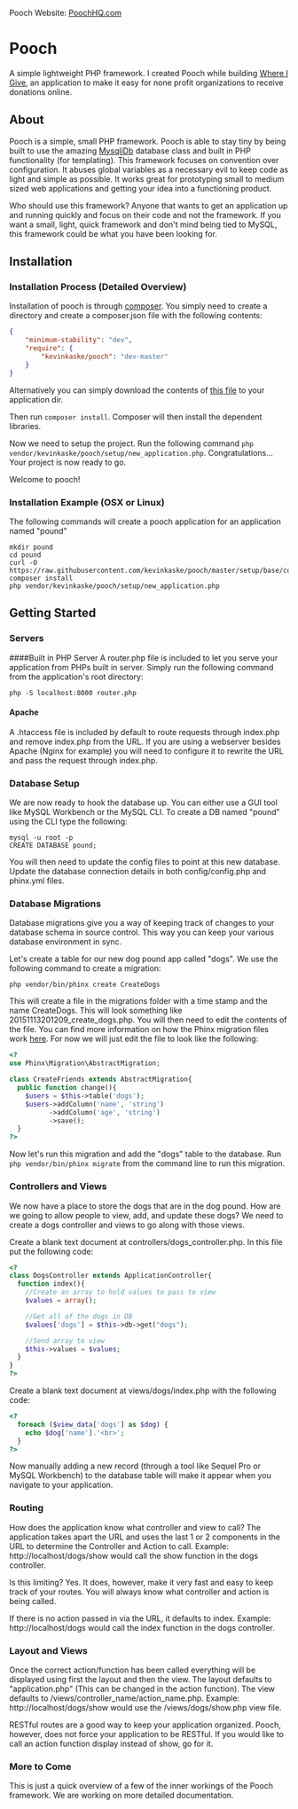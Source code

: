 Pooch Website: [PoochHQ.com](http://www.poochhq.com)

# Pooch
A simple lightweight PHP framework. I created Pooch while building [Where I Give](http://whereigiveapp.com/), an application
to make it easy for none profit organizations to receive donations online.

## About
Pooch is a simple, small PHP framework. Pooch is able to stay tiny by being built to use the amazing
[MysqliDb](https://github.com/joshcam/PHP-MySQLi-Database-Class) database class and built in PHP functionality (for templating).
This framework focuses on convention over configuration. It abuses global variables as a necessary evil to keep code as light and
simple as possible. It works great for prototyping small to medium sized web applications and getting your idea into a functioning
product.

Who should use this framework? Anyone that wants to get an application up and running quickly and focus on their code and not the
framework. If you want a small, light, quick framework and don't mind being tied to MySQL, this framework could be what you have been
looking for.

## Installation
### Installation Process (Detailed Overview)
Installation of pooch is through [composer](https://getcomposer.org). You simply need to create a directory and create a composer.json
file with the following contents:
```json
{
	"minimum-stability": "dev",
	"require": {
		"kevinkaske/pooch": "dev-master"
	}
}
```
Alternatively you can simply download the contents of [this file](https://raw.githubusercontent.com/kevinkaske/pooch/master/setup/base/composer.json)
to your application dir.

Then run `composer install`. Composer will then install the dependent libraries.

Now we need to setup the project. Run the following command `php vendor/kevinkaske/pooch/setup/new_application.php`. Congratulations... Your
project is now ready to go.

Welcome to pooch!

### Installation Example (OSX or Linux)
The following commands will create a pooch application for an application named "pound"
```shell
mkdir pound
cd pound
curl -O https://raw.githubusercontent.com/kevinkaske/pooch/master/setup/base/composer.json
composer install
php vendor/kevinkaske/pooch/setup/new_application.php
```

## Getting Started
### Servers
####Built in PHP Server
A router.php file is included to let you serve your application from PHPs built in server. Simply run the following command
from the application's root directory:
```shell
php -S localhost:8000 router.php
```

#### Apache
A .htaccess file is included by default to route requests through index.php and remove index.php from the URL. If you are using a webserver besides Apache (Nginx for example) you will need to configure it to rewrite the URL and pass the request through index.php.

### Database Setup
We are now ready to hook the database up. You can either use a GUI tool like MySQL Workbench or the MySQL CLI. To create a DB named
"pound" using the CLI type the following:
```shell
mysql -u root -p
CREATE DATABASE pound;
```

You will then need to update the config files to point at this new database. Update the database connection details in both
config/config.php and phinx.yml files.

### Database Migrations
Database migrations give you a way of keeping track of changes to your database schema in source control. This way you can keep your
various database environment in sync.

Let's create a table for our new dog pound app called "dogs". We use the following command to create a migration:
```shell
php vendor/bin/phinx create CreateDogs
```

This will create a file in the migrations folder with a time stamp and the name CreateDogs. This will look something like
20151113201209_create_dogs.php. You will then need to edit the contents of the file. You can find more information on how
the Phinx migration files work [here](http://docs.phinx.org/en/latest/). For now we will just edit the file to look like the
following:
```php
<?
use Phinx\Migration\AbstractMigration;

class CreateFriends extends AbstractMigration{
  public function change(){
    $users = $this->table('dogs');
    $users->addColumn('name', 'string')
          ->addColumn('age', 'string')
          ->save();
  }
?>
```

Now let's run this migration and add the "dogs" table to the database. Run `php vendor/bin/phinx migrate` from the command line to run
this migration.

### Controllers and Views
We now have a place to store the dogs that are in the dog pound. How are we going to allow people to view, add, and update these dogs?
We need to create a dogs controller and views to go along with those views.

Create a blank text document at controllers/dogs_controller.php. In this file put the following code:
```php
<?
class DogsController extends ApplicationController{
  function index(){
    //Create an array to hold values to pass to view
    $values = array();

    //Get all of the dogs in DB
    $values['dogs'] = $this->db->get("dogs");

    //Send array to view
    $this->values = $values;
  }
}
?>
```

Create a blank text document at views/dogs/index.php with the following code:
```php
<?
  foreach ($view_data['dogs'] as $dog) {
    echo $dog['name'].'<br>';
  }
?>
```

Now manually adding a new record (through a tool like Sequel Pro or MySQL Workbench) to the database table will make it appear
when you navigate to your application.

### Routing
How does the application know what controller and view to call? The application takes apart the URL and uses the last 1 or 2 components
in the URL to determine the Controller and Action to call. Example: http://localhost/dogs/show would call the show function in the dogs
controller.

Is this limiting? Yes. It does, however, make it very fast and easy to keep track of your routes. You will always know what controller
and action is being called.

If there is no action passed in via the URL, it defaults to index. Example: http://localhost/dogs would call the index function in the
dogs controller.

### Layout and Views
Once the correct action/function has been called everything will be displayed using first the layout and then the view. The layout
defaults to "application.php" (This can be changed in the action function). The view defaults to
/views/controller_name/action_name.php. Example: http://localhost/dogs/show would use the /views/dogs/show.php view file.

RESTful routes are a good way to keep your application organized. Pooch, however, does not force your application to be RESTful.
If you would like to call an action function display instead of show, go for it.

### More to Come
This is just a quick overview of a few of the inner workings of the Pooch framework. We are working on more detailed documentation.
